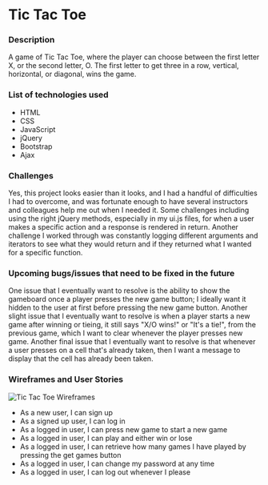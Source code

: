 # Tic Tac Toe

### Description

A game of Tic Tac Toe, where the player can choose between the first letter X, or the second letter, O. The first letter to get three in a row, vertical, horizontal, or diagonal, wins the game.

### List of technologies used

* HTML
* CSS
* JavaScript
* jQuery
* Bootstrap
* Ajax

### Challenges

Yes, this project looks easier than it looks, and I had a handful of difficulties I had to overcome, and was fortunate enough to have several instructors and colleagues help me out when I needed it. Some challenges including using the right jQuery methods, especially in my ui.js files, for when a user makes a specific action and a response is rendered in return. Another challenge I worked through was constantly logging different arguments and iterators to see what they would return and if they returned what I wanted for a specific function.

### Upcoming bugs/issues that need to be fixed in the future

One issue that I eventually want to resolve is the ability to show the gameboard once a player presses the new game button; I ideally want it hidden to the user at first before pressing the new game button. Another slight issue that I eventually want to resolve is when a player starts a new game after winning or tieing, it still says "X/O wins!" or "It's a tie!", from the previous game, which I want to clear whenever the player presses new game. Another final issue that I eventually want to resolve is that whenever a user presses on a cell that's already taken, then I want a message to display that the cell has already been taken.

### Wireframes and User Stories

![Tic Tac Toe Wireframes](https://i.imgur.com/XbA37PH.jpg)

* As a new user, I can sign up
* As a signed up user, I can log in
* As a logged in user, I can press new game to start a new game
* As a logged in user, I can play and either win or lose
* As a logged in user, I can retrieve how many games I have played by pressing the get games button
* As a logged in user, I can change my password at any time
* As a logged in user, I can log out whenever I please
